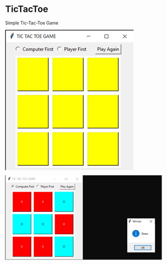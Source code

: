 # TicTacToe
Simple Tic-Tac-Toe Game

![1](https://github.com/auliakhalqillah/TicTacToe/blob/main/1_window_gui.png)

![2](https://github.com/auliakhalqillah/TicTacToe/blob/main/2_window_gui.png)
